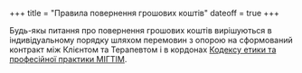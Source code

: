 +++
title = "Правила повернення грошових коштів"
dateoff = true
+++

Будь-якы питання про повернення грошових коштів вирішуються в індивідуальному порядку шляхом перемовин з опорою на сформований контракт між Клієнтом та Терапевтом і в кордонах [Кодексу етики та професійної практики МІГТІМ](https://migis.org/uk/blog/kodeks-etiki-i-professionalnoj-praktiki-migis).
